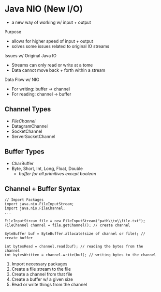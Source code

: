# Java NIO (New I/O)
- a new way of working w/ input + output  

Purpose
- allows for higher speed of input + output
- solves some issues related to original IO streams  

Issues w/ Original Java IO
- Streams can only read or write at a tome
- Data cannot move back + forth within a stream  

Data Flow w/ NIO
- For writing: buffer -> channel
- For reading: channel -> buffer  

## Channel Types
- *FileChannel*
- DatagramChannel
- SocketChannel
- ServerSocketChannel  

## Buffer Types
- CharBuffer
- Byte, Short, Int, Long, Float, Double
  - *buffer for all primitives except boolean*  

## Channel + Buffer Syntax
```
// Import Packages
import java.nio.FileInputStream;
import java.nio.FileChannel;
...

FileInputStream file = new FileInputStream("path\\to\\file.txt");
FileChannel channel = file.getChannel(); // create channel

ByteBuffer buf = ByteBuffer.allocate(size of channel or file); // create buffer

int bytesRead = channel.read(buf); // reading the bytes from the channel
int bytesWritten = channel.write(buf); // writing bytes to the channel
```
1. Import necessary packages
2. Create a file stream to the file
3. Create a channel from that file
4. Create a buffer w/ a given size
5. Read or write things from the channel  
